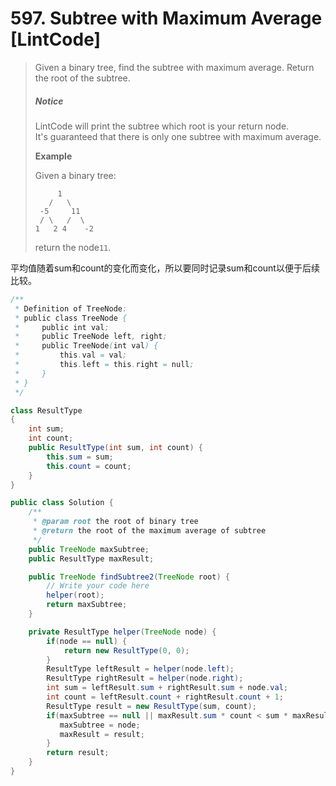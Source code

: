 # 597. Subtree with Maximum Average \[LintCode\]

> Given a binary tree, find the subtree with maximum average. Return the root of the subtree.
>
> ##### Notice
>
> LintCode will print the subtree which root is your return node.  
> It's guaranteed that there is only one subtree with maximum average.
>
> **Example**
>
> Given a binary tree:
>
> ```
>      1
>    /   \
>  -5     11
>  / \   /  \
> 1   2 4    -2
> ```
>
> return the node`11`.

平均值随着sum和count的变化而变化，所以要同时记录sum和count以便于后续比较。

```java
/**
 * Definition of TreeNode:
 * public class TreeNode {
 *     public int val;
 *     public TreeNode left, right;
 *     public TreeNode(int val) {
 *         this.val = val;
 *         this.left = this.right = null;
 *     }
 * }
 */

class ResultType
{
    int sum; 
    int count;
    public ResultType(int sum, int count) {
        this.sum = sum;
        this.count = count;
    }
}

public class Solution {
    /**
     * @param root the root of binary tree
     * @return the root of the maximum average of subtree
     */
    public TreeNode maxSubtree;
    public ResultType maxResult;

    public TreeNode findSubtree2(TreeNode root) {
        // Write your code here
        helper(root);
        return maxSubtree;
    }

    private ResultType helper(TreeNode node) {
        if(node == null) {
            return new ResultType(0, 0);
        }
        ResultType leftResult = helper(node.left);
        ResultType rightResult = helper(node.right);
        int sum = leftResult.sum + rightResult.sum + node.val;
        int count = leftResult.count + rightResult.count + 1;
        ResultType result = new ResultType(sum, count);
        if(maxSubtree == null || maxResult.sum * count < sum * maxResult.count) {
           maxSubtree = node;
           maxResult = result;
        }
        return result;
    }
}
```



